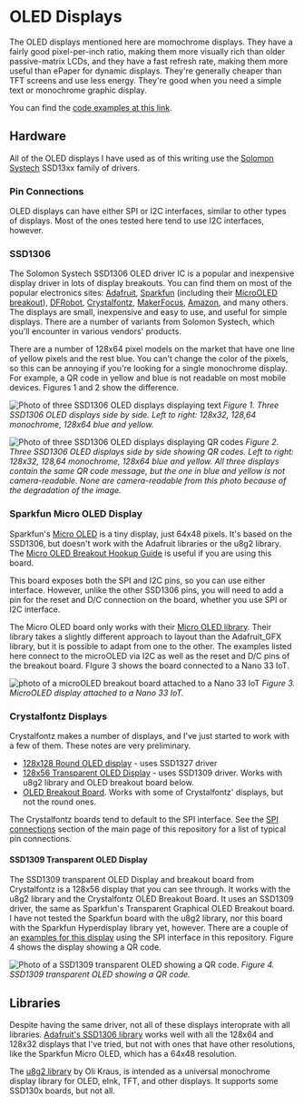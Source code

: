 # OLED Displays

The OLED displays mentioned here are momochrome displays. They have a fairly good pixel-per-inch ratio, making them more visually rich than older passive-matrix LCDs, and they have a fast refresh rate, making them more useful than ePaper for dynamic displays. They're generally cheaper than TFT screens and use less energy. They're good when you need a simple text or monochrome graphic display. 

You can find the [code examples at this link](https://github.com/tigoe/display-examples/tree/main/OLED_Examples).

## Hardware 
All of the OLED displays I have used as of this writing use the [Solomon Systech](https://www.solomon-systech.com/) SSD13xx family of drivers. 

### Pin Connections
OLED displays can have either SPI or I2C interfaces, similar to other types of displays. Most of the ones tested here tend to use I2C interfaces, however. 

### SSD1306
The Solomon Systech SSD1306 OLED driver IC is a popular and inexpensive display driver in lots of display breakouts. You can find them on most of the popular electronics sites: [Adafruit](https://www.adafruit.com/product/661), [Sparkfun](https://www.sparkfun.com/products/17153) (including their [MicroOLED breakout](https://www.sparkfun.com/products/13003)), [DFRobot](https://www.dfrobot.com/product-1576.html), [Crystalfontz](https://www.crystalfontz.com/search.php?q=ssd1306&submit=Search), [MakerFocus](https://www.makerfocus.com/collections/oled), [Amazon](https://smile.amazon.com/s?k=ssd1306+oled+display), and many others. The displays are small, inexpensive and easy to use, and useful for simple displays. There are a number of variants from Solomon Systech, which you'll encounter in various vendors' products.

There are a number of 128x64 pixel models on the market that have one line of yellow pixels and the rest blue. You can't change the color of the pixels, so this can be annoying if you're looking for a single monochrome display. For example, a QR code in yellow and blue is not readable on most mobile devices. Figures 1 and 2 show the difference.

![Photo of three SSD1306 OLED displays displaying text](img/SSD1306_text.jpg)
_Figure 1. Three SSD1306 OLED displays side by side. Left to right: 128x32, 128,64 monochrome, 128x64 blue and yellow._

![Photo of three SSD1306 OLED displays displaying QR codes](img/SSD1306_QR.jpg)
_Figure 2. Three SSD1306 OLED displays side by side showing QR codes. Left to right: 128x32, 128,64 monochrome, 128x64 blue and yellow. All three displays contain the same QR code message, but the one in blue and yellow is not camera-readable. None are camera-readable from this photo because of the degradation of the image._

### Sparkfun Micro OLED Display
Sparkfun's [Micro OLED](https://www.sparkfun.com/products/13003) is a tiny display, just 64x48 pixels. It's based on the SSD1306, but doesn't work with the Adafruit libraries or the u8g2 library. The [Micro OLED Breakout Hookup Guide](https://learn.sparkfun.com/tutorials/micro-oled-breakout-hookup-guide) is useful if you are using this board. 

This board exposes both the SPI and I2C pins, so you can use either interface. However, unlike the other SSD1306 pins, you will need to add a pin for the reset and D/C connection on the board, whether you use SPI or I2C interface.

The Micro OLED board only works with their [Micro OLED library](https://github.com/sparkfun/SparkFun_Micro_OLED_Arduino_Library/tree/V_1.0.0). Their library takes a slightly different approach to layout than the Adafruit_GFX library, but it is possible to adapt from one to the other. The examples listed here connect to the microOLED via I2C as well as the reset and D/C pins of the breakout board. FIgure 3 shows the board connected to a Nano 33 IoT.

![photo of a microOLED breakout board attached to a Nano 33 IoT](img/microOLED.jpg)
_Figure 3. MicroOLED display attached to a Nano 33 IoT._

### Crystalfontz Displays
Crystalfontz makes a number of displays, and I've just started to work with a few of them. These notes are very preliminary. 
* [128x128 Round OLED display](https://www.crystalfontz.com/product/cfal128128b0011w-128x128-round-oled-display) - uses SSD1327 driver
* [128x56 Transparent OLED Display](https://www.crystalfontz.com/product/cfal12856a00151b-128x56-transparent-oled-screen) - uses  SSD1309 driver. Works with u8g2 library and OLED breakout board below. 
* [OLED Breakout Board](https://www.crystalfontz.com/product/cfa10105-oled-breakout-board). Works with some of Crystalfontz' displays, but not the round ones. 

The Crystalfontz boards tend to default to the SPI interface. See the [SPI connections](../readme.md#spi-connections) section of the main page of this repository for a list of typical pin connections. 

#### SSD1309 Transparent OLED Display
The SSD1309 transparent OLED Display and breakout board  from Crystalfontz is a 128x56 display that you can see through. It works with the u8g2 library and the Crystalfontz OLED Breakout Board. It uses an SSD1309 driver, the same as Sparkfun's Transparent Graphical OLED Breakout board. I have not tested the Sparkfun board with the u8g2 library, nor this board with the Sparkfun Hyperdisplay library yet, however. There are a couple of an [examples for this display](https://github.com/tigoe/display-examples/tree/main/OLED_Examples/) using the SPI interface in this repository. Figure 4 shows the display showing a QR code. 

![Photo of a SSD1309 transparent OLED showing a QR code.](img/SSD1309_OLED.jpg)
_Figure 4. SSD1309 transparent OLED showing a QR code._

## Libraries
Despite having the same driver, not all of these displays interoprate with all libraries. [Adafruit's SSD1306 library](https://github.com/adafruit/Adafruit_SSD1306) works well with all the 128x64 and 128x32 displays that I've tried, but not with ones that have other resolutions, like the Sparkfun Micro OLED, which has a 64x48 resolution. 

The [u8g2 library](https://github.com/olikraus/u8g2/wiki) by Oli Kraus, is intended as a universal monochrome display library for OLED, eInk, TFT, and other displays. It supports some SSD130x boards, but not all. 

